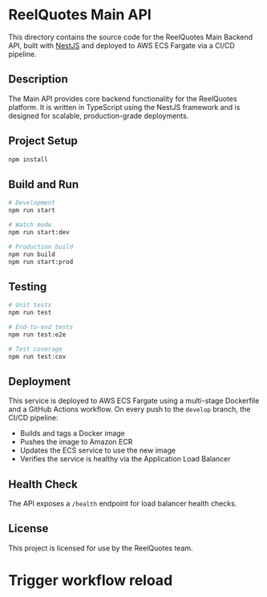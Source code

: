 # ReelQuotes Main API

This directory contains the source code for the ReelQuotes Main Backend API, built with [NestJS](https://nestjs.com/) and deployed to AWS ECS Fargate via a CI/CD pipeline.

## Description
The Main API provides core backend functionality for the ReelQuotes platform. It is written in TypeScript using the NestJS framework and is designed for scalable, production-grade deployments.

## Project Setup
```bash
npm install
```

## Build and Run
```bash
# Development
npm run start

# Watch mode
npm run start:dev

# Production build
npm run build
npm run start:prod
```

## Testing
```bash
# Unit tests
npm run test

# End-to-end tests
npm run test:e2e

# Test coverage
npm run test:cov
```

## Deployment
This service is deployed to AWS ECS Fargate using a multi-stage Dockerfile and a GitHub Actions workflow. On every push to the `develop` branch, the CI/CD pipeline:
- Builds and tags a Docker image
- Pushes the image to Amazon ECR
- Updates the ECS service to use the new image
- Verifies the service is healthy via the Application Load Balancer

## Health Check
The API exposes a `/health` endpoint for load balancer health checks.

## License
This project is licensed for use by the ReelQuotes team.
# Trigger workflow reload
